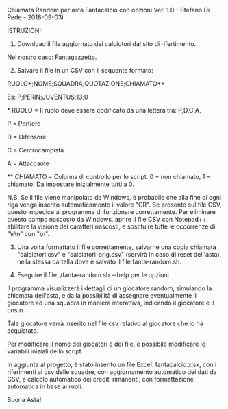 ﻿Chiamata Random per asta Fantacalcio con opzioni
 Ver. 1.0 - Stefano Di Pede -  2018-09-03i




ISTRUZIONI:

1) Download il file aggiornato dei calciotori dal sito di rifertimento.

Nel nostro caso: Fantagazzetta.



2) Salvare il file in un CSV con il sequente formato:



RUOLO*;NOME;SQUADRA;QUOTAZIONE;CHIAMATO**



Es: P;PERIN;JUVENTUS;13;0



\* RUOLO = Il ruolo deve essere codificato da una lettera tra: P,D,C,A.

P = Portiere
 
D = Difensore

C = Centrocampista

A = Attaccante

** CHIAMATO = Colonna di controllo per lo script. 0 = non chiamato, 1 = chiamato. Da impostare inizialmente tutti a 0.



N.B. Se il file viene manipolato da Windows, è probabile che alla fine di ogni riga venga inserito automaticamente il valore "CR". 
Se presente sul file CSV, questo impedice al programma di funzionare correttamente. 
Per eliminare questo campo nascosto da Windows, aprire il file CSV con Notepad++, abilitare la visione dei caratteri nascosti, e sostituire tutte le occorrenze di "\r\n" con "\n".



3) Una volta formattato il file correttamente, salvarne una copia chiamata "calciatori.csv" e "calciatori-orig.csv" (servirà in caso di reset dell'asta), nella stessa cartella dove è salvato il file fanta-random.sh.

4) Eseguire il file ./fanta-random.sh --help per le opzioni


Il programma visualizzerà i dettagli di un giocatore random, simulando la chiamata dell'asta, e da la possibilità di assegnare eventualmente il giocatore ad una squadra in maniera interattiva, indicando il giocatore e il costo.


Tale giocatore verrà inserito nel file csv relativo al giocatore che lo ha acquistato.



Per modificare il nome dei giocatori e dei file, è possibile modificare le variabili iniziali dello script.


In aggiunta al progetto, è stato inserito un file Excel: fantacalcio.xlsx, con i riferimenti ai csv delle squadre, con aggiornamento automatico dei dati da CSV, e calcolo automatico dei crediti rimanenti, con formattazione automatica in base ai ruoli.


Buona Asta!
